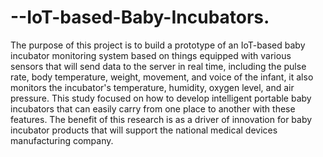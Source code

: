 # --IoT-based-Baby-Incubators.

 The purpose of this project is to build a prototype of an IoT-based baby incubator monitoring system based on things equipped with various sensors that will send data to the server in real time, including the pulse rate, body temperature, weight, movement, and voice of the infant, it also monitors the incubator's temperature, humidity, oxygen level, and air pressure. This study focused on how to develop intelligent portable baby incubators that can easily carry from one place to another with these features. The benefit of this research is as a driver of innovation for baby incubator products that will support the national medical devices manufacturing company.
